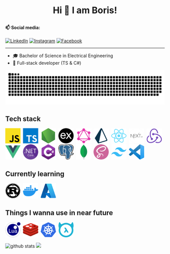 # <p align="center">Hi 👋 I am Boris!</p>

#### 📫 Social media:

<a href="https://www.linkedin.com/in/boris-bošković-5069a9182/" target="_blank"><img src="https://img.shields.io/badge/LinkedIn-%230077B5.svg?&style=flat-square&logo=linkedin&logoColor=white" alt="LinkedIn"></a>
<a href="https://www.instagram.com/boskovic._/" target="_blank"><img src="https://img.shields.io/badge/Instagram-%23E4405F.svg?&style=flat-square&logo=instagram&logoColor=white" alt="Instagram"></a>
<a href="https://www.facebook.com/borishetfield" target="_blank"><img src="https://img.shields.io/badge/Facebook-%231877F2.svg?&style=flat-square&logo=facebook&logoColor=white" alt="Facebook"></a>

---

-   🎓 Bachelor of Science in Electrical Engineering
-   🎯 Full-stack developer (TS & C#)

<img src="images/snake.svg" />

## Tech stack

<a href="https://developer.mozilla.org/en-US/docs/Web/JavaScript" ><img src="icons/javascript.png" title="JavaScript" width=48 height=48 /></a>&nbsp;
<a href="https://www.typescriptlang.org/" ><img src="icons/typescript.png" title="TypeScript" width=48 height=48 /></a>&nbsp;
<a href="https://nodejs.org/en/" ><img src="icons/nodejs.png" title="Node.js" width=48 height=48 /></a>&nbsp;
<a href="https://expressjs.com/" ><img src="icons/express.png" title="express.js" width=48 height=48 /></a>&nbsp;
<a href="https://graphql.org/" ><img src="icons/graphql.png" title="GraphQL" width=48 height=48 /></a>&nbsp;
<a href="https://www.prisma.io//" ><img src="icons/prisma.png" title="Prisma" width=48 height=48 /></a>&nbsp;
<a href="https://reactjs.org/" ><img src="icons/react.png" title="React" width=48 height=48 /></a>&nbsp;
<a href="https://nextjs.org/" ><img src="icons/next.png" title="Next.js" width=48 height=48 /></a>&nbsp;
<a href="https://redux.js.org/" ><img src="icons/redux.png" title="Redux" width=48 height=48 /></a>&nbsp;
<a href="https://vuejs.org/" ><img src="icons/vuejs.png" title="Vue.js" width=48 height=48 /></a>&nbsp;
<a href="https://docs.microsoft.com/en-us/aspnet/core/?view=aspnetcore-6.0" ><img src="icons/dotnetcore.png" title=".NET Core" width=48 height=48 /></a>&nbsp;
<a href="https://docs.microsoft.com/en-us/dotnet/csharp/" ><img src="icons/csharp.png" title="C#" width=48 height=48 /></a>&nbsp;
<a href="https://www.postgresql.org/" ><img src="icons/postgres.png" title="PostgreSQL" width=48 height=48 /></a>&nbsp;
<a href="https://www.mongodb.com/" ><img src="icons/mongodb.png" title="MongoDB" width=48 height=48 /></a>&nbsp;
<a href="https://sass-lang.com/" ><img src="icons/sass.png" title="Sass" width=48 height=48 /></a>&nbsp;
<a href="https://tailwindcss.com/" ><img src="icons/tailwind.png" title="Tailwind" width=48 height=48 /></a>&nbsp;
<a href="https://code.visualstudio.com/" ><img src="icons/vscode.png" title="Visual Studio Code" width=48 height=48 /></a>&nbsp;

## Currently learning

<a href="https://www.rust-lang.org/"><img src="icons/rust.png" title="Rust" width=48 height=48 /></a>&nbsp;
<a href="https://www.docker.com/" ><img src="icons/docker.png" title="Docker" width=48 height=48 /></a>&nbsp;
<a href="https://azure.microsoft.com/" ><img src="icons/azure.png" title="Azure" width=48 height=48 /></a>&nbsp;

## Things I wanna use in near future

<a href="https://www.lua.org/"><img src="icons/lua.png" title="Lua" width=48 height=48 /></a>&nbsp;
<a href="https://redis.io/"><img src="icons/redis.png" title="Redis" width=48 height=48 /></a>&nbsp;
<a href="https://kubernetes.io/"><img src="icons/kubernetes.png" title="Kubernetes" width=48 height=48 /></a>&nbsp;
<a href="https://hasura.io/docs/latest/graphql/core/index/"><img src="icons/hasura.png" title="Hasura" width=48 height=48 /></a>&nbsp;

<img src="https://github-readme-stats.vercel.app/api?username=borisboskovic&show_icons=true" alt="github stats" width="48%" /> <img src="https://github-readme-streak-stats.herokuapp.com/?user=borisboskovic&theme=light" width="48%" >

<!--
**borisboskovic/borisboskovic** is a ✨ _special_ ✨ repository because its `README.md` (this file) appears on your GitHub profile.

Here are some ideas to get you started:

- 🔭 I’m currently working on ...
- 🌱 I’m currently learning ...
- 👯 I’m looking to collaborate on ...
- 🤔 I’m looking for help with ...
- 💬 Ask me about ...
- 📫 How to reach me: ...
- 😄 Pronouns: ...
- ⚡ Fun fact: ...

![Visitor](https://visitor-badge.laobi.icu/badge?page_id=borisboskovic)

### Top Languages
 ![Top Langs](https://github-readme-stats.vercel.app/api/top-langs/?username=borisboskovic&layout=compact)

### Github Streaks
<img src="https://github-readme-streak-stats.herokuapp.com/?user=borisboskovic&theme=light" width="45%" >

-->
